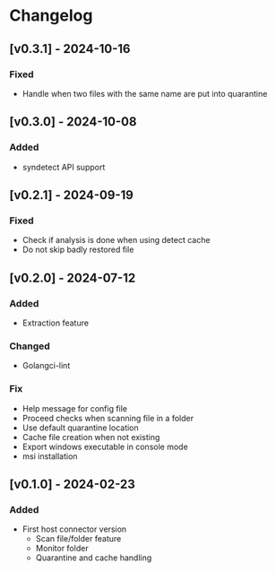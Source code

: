 # Changelog

## [v0.3.1] - 2024-10-16

### Fixed

- Handle when two files with the same name are put into quarantine

## [v0.3.0] - 2024-10-08

### Added

- syndetect API support

## [v0.2.1] - 2024-09-19

### Fixed

- Check if analysis is done when using detect cache
- Do not skip badly restored file

## [v0.2.0] - 2024-07-12

### Added

- Extraction feature

### Changed

- Golangci-lint

### Fix

- Help message for config file
- Proceed checks when scanning file in a folder
- Use default quarantine location
- Cache file creation when not existing
- Export windows executable in console mode
- msi installation

## [v0.1.0] - 2024-02-23

### Added

- First host connector version
    - Scan file/folder feature
    - Monitor folder
    - Quarantine and cache handling
